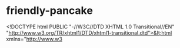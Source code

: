 # friendly-pancake
&lt;!DOCTYPE html PUBLIC "-//W3C//DTD XHTML 1.0 Transitional//EN"  "http://www.w3.org/TR/xhtml1/DTD/xhtml1-transitional.dtd">&lt;html xmlns="http://www.w3
